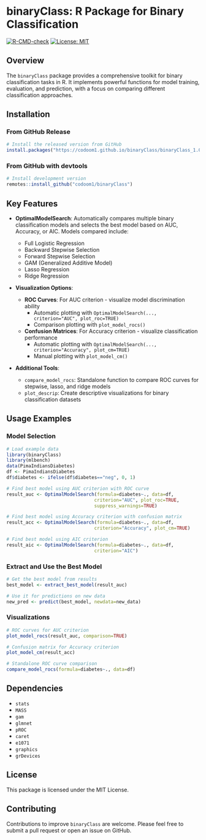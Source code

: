 # binaryClass: R Package for Binary Classification

[![R-CMD-check](https://github.com/codoom1/binaryClass/actions/workflows/r-package.yml/badge.svg)](https://github.com/codoom1/binaryClass/actions/workflows/r-package.yml)
[![License: MIT](https://img.shields.io/badge/License-MIT-blue.svg)](https://opensource.org/licenses/MIT)

## Overview
The `binaryClass` package provides a comprehensive toolkit for binary classification tasks in R. It implements powerful functions for model training, evaluation, and prediction, with a focus on comparing different classification approaches.

## Installation

### From GitHub Release
```r
# Install the released version from GitHub
install.packages("https://codoom1.github.io/binaryClass/binaryClass_1.0.0.tar.gz", repos = NULL)
```

### From GitHub with devtools
```r
# Install development version
remotes::install_github("codoom1/binaryClass")
```

## Key Features
- **OptimalModelSearch**: Automatically compares multiple binary classification models and selects the best model based on AUC, Accuracy, or AIC. Models compared include:
  - Full Logistic Regression
  - Backward Stepwise Selection
  - Forward Stepwise Selection 
  - GAM (Generalized Additive Model)
  - Lasso Regression
  - Ridge Regression

- **Visualization Options**:
  - **ROC Curves**: For AUC criterion - visualize model discrimination ability
    - Automatic plotting with `OptimalModelSearch(..., criterion="AUC", plot_roc=TRUE)`
    - Comparison plotting with `plot_model_rocs()`
  - **Confusion Matrices**: For Accuracy criterion - visualize classification performance
    - Automatic plotting with `OptimalModelSearch(..., criterion="Accuracy", plot_cm=TRUE)`
    - Manual plotting with `plot_model_cm()`
  
- **Additional Tools**:
  - `compare_model_rocs`: Standalone function to compare ROC curves for stepwise, lasso, and ridge models
  - `plot_descrip`: Create descriptive visualizations for binary classification datasets

## Usage Examples

### Model Selection
```r
# Load example data
library(binaryClass)
library(mlbench)
data(PimaIndiansDiabetes)
df <- PimaIndiansDiabetes
df$diabetes <- ifelse(df$diabetes=="neg", 0, 1)

# Find best model using AUC criterion with ROC curve
result_auc <- OptimalModelSearch(formula=diabetes~., data=df, 
                                criterion="AUC", plot_roc=TRUE,
                                suppress_warnings=TRUE)

# Find best model using Accuracy criterion with confusion matrix
result_acc <- OptimalModelSearch(formula=diabetes~., data=df, 
                                criterion="Accuracy", plot_cm=TRUE)

# Find best model using AIC criterion
result_aic <- OptimalModelSearch(formula=diabetes~., data=df, 
                                criterion="AIC")
```

### Extract and Use the Best Model

```r
# Get the best model from results
best_model <- extract_best_model(result_auc)

# Use it for predictions on new data
new_pred <- predict(best_model, newdata=new_data)
```

### Visualizations
```r
# ROC curves for AUC criterion
plot_model_rocs(result_auc, comparison=TRUE)

# Confusion matrix for Accuracy criterion
plot_model_cm(result_acc)

# Standalone ROC curve comparison
compare_model_rocs(formula=diabetes~., data=df)
```

## Dependencies
- `stats`
- `MASS`
- `gam`
- `glmnet`
- `pROC`
- `caret`
- `e1071`
- `graphics`
- `grDevices`

## License
This package is licensed under the MIT License.

## Contributing
Contributions to improve `binaryClass` are welcome. Please feel free to submit a pull request or open an issue on GitHub. 